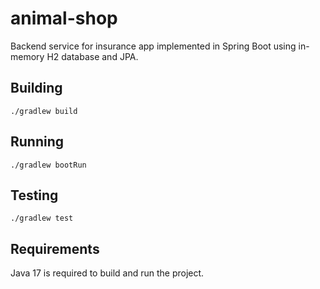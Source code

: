 # animal-shop

Backend service for insurance app implemented in Spring Boot using in-memory H2 database and JPA.

## Building

```shell
./gradlew build
```

## Running

```shell
./gradlew bootRun
```

## Testing

```shell
./gradlew test
```

## Requirements
Java 17 is required to build and run the project.